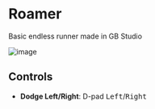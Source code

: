 # Roamer

Basic endless runner made in GB Studio

![image](https://github.com/user-attachments/assets/157048c4-32d2-47f6-8b7a-4d6ca077044d)

## Controls

- **Dodge Left/Right**: D-pad <kbd>Left</kbd>/<kbd>Right</kbd>
